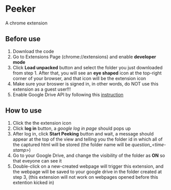 # Peeker
A chrome extension

## Before use
1. Download the code
2. Go to Extensions Page (chrome://extensions) and enable **developer mode**
2. Click **Load unpacked** button and select the folder you just downloaded from step 1. After that, you will see an **eye shaped** icon at the top-right corner of your browser, and that icon will be the extension icon
3. Make sure your broswer is signed in, in other words, do NOT use this extension as a guest user!!!
4. Enable Google Drive API by following this [instruction](https://developers.google.com/drive/api/v3/enable-drive-api)

## How to use
1. Click the the extension icon
2. Click **log in** button, a *google log in page* should pops up
3. After log in, click **Start Peeking** button and wait, a message should appear at the top of the view and telling you the folder id in which all of the captured html will be stored (the folder name will be *question_\<time-stamp>*)
4. Go to your Google Drive, and change the visibility of the folder as **ON** so that eveyone can see it
5. Double-click on a new-created webpage will trigger this extension, and the webpage will be saved to your google drive in the folder created at step 3, (this extension will not work on webpages opened before this extention kicked in)
